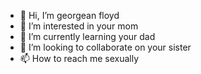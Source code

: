 - 👋 Hi, I’m georgean floyd
- 👀 I’m interested in your mom
- 🌱 I’m currently learning your dad
- 💞️ I’m looking to collaborate on your sister
- 📫 How to reach me sexually

<!---
Turbo1283/Turbo1283 is a ✨ special ✨ repository because its `README.md` (this file) appears on your GitHub profile.
You can click the Preview link to take a look at your changes.
--->
